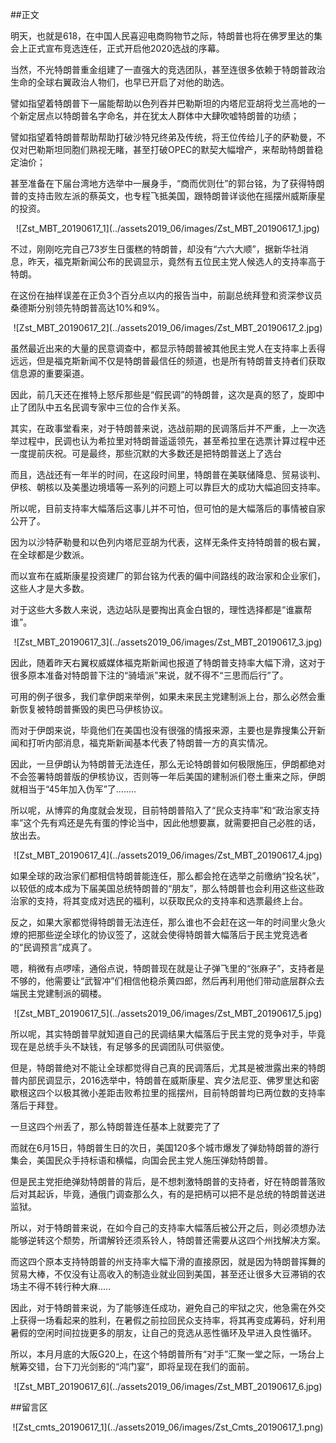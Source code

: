 ##正文

明天，也就是618，在中国人民喜迎电商购物节之际，特朗普也将在佛罗里达的集会上正式宣布竞选连任，正式开启他2020选战的序幕。

当然，不光特朗普重金组建了一直强大的竞选团队，甚至连很多依赖于特朗普政治生命的全球右翼政治人物们，也早已开启了对他的助选。

譬如指望着特朗普下一届能帮助以色列吞并巴勒斯坦的内塔尼亚胡将戈兰高地的一个新定居点以特朗普名字命名，并在犹太人群体中大肆吹嘘特朗普的功绩；

譬如指望着特朗普帮助帮助打破沙特兄终弟及传统，将王位传给儿子的萨勒曼，不仅对巴勒斯坦同胞们熟视无睹，甚至打破OPEC的默契大幅增产，来帮助特朗普稳定油价；

甚至准备在下届台湾地方选举中一展身手，“商而优则仕”的郭台铭，为了获得特朗普的支持击败左派的蔡英文，也专程飞抵美国，跟特朗普详谈他在摇摆州威斯康星的投资。

 <div align="center">![Zst_MBT_20190617_1](../assets2019_06/images/Zst_MBT_20190617_1.jpg)</div>

不过，刚刚吃完自己73岁生日蛋糕的特朗普，却没有“六六大顺”，据新华社消息，昨天，福克斯新闻公布的民调显示，竟然有五位民主党人候选人的支持率高于特朗。

在这份在抽样误差在正负3个百分点以内的报告当中，前副总统拜登和资深参议员桑德斯分别领先特朗普高达10%和9%。

 <div align="center">![Zst_MBT_20190617_2](../assets2019_06/images/Zst_MBT_20190617_2.jpg)</div>

虽然最近出来的大量的民意调查中，都显示特朗普被其他民主党人在支持率上丢得远远，但是福克斯新闻不仅是特朗普最信任的频道，也是所有特朗普支持者们获取信息源的重要渠道。

因此，前几天还在推特上怒斥那些是“假民调”的特朗普，这次是真的怒了，旋即中止了团队中五名民调专家中三位的合作关系。

其实，在政事堂看来，对于特朗普来说，选战前期的民调落后并不严重，上一次选举过程中，民调也认为希拉里对特朗普遥遥领先，甚至希拉里在选票计算过程中还一度提前庆祝。可是最终，那些沉默的大多数还是把特朗普送上了选台

而且，选战还有一年半的时间，在这段时间里，特朗普在美联储降息、贸易谈判、伊核、朝核以及美墨边境墙等一系列的问题上可以靠巨大的成功大幅追回支持率。

所以呢，目前支持率大幅落后这事儿并不可怕，但可怕的是大幅落后的事情被自家公开了。

因为以沙特萨勒曼和以色列内塔尼亚胡为代表，这样无条件支持特朗普的极右翼，在全球都是少数派。

而以宣布在威斯康星投资建厂的郭台铭为代表的偏中间路线的政治家和企业家们，这些人才是大多数。

对于这些大多数人来说，选边站队是要掏出真金白银的，理性选择都是“谁赢帮谁”。

 <div align="center">![Zst_MBT_20190617_3](../assets2019_06/images/Zst_MBT_20190617_3.jpg)</div>

因此，随着昨天右翼权威媒体福克斯新闻也报道了特朗普支持率大幅下滑，这对于很多原本准备对特朗普下注的“骑墙派”来说，就不得不“三思而后行”了。

可用的例子很多，我们拿伊朗来举例，如果未来民主党建制派上台，那么必然会重新恢复被特朗普撕毁的奥巴马伊核协议。

而对于伊朗来说，毕竟他们在美国也没有很强的情报来源，主要也是靠搜集公开新闻和打听内部消息，福克斯新闻基本代表了特朗普一方的真实情况。

因此，一旦伊朗认为特朗普无法连任，那么无论特朗普如何极限施压，伊朗都绝对不会签署特朗普版的伊核协议，否则等一年后美国的建制派们卷土重来之际，伊朗就相当于“45年加入伪军”了........

所以呢，从博弈的角度就会发现，目前特朗普陷入了“民众支持率”和“政治家支持率”这个先有鸡还是先有蛋的悖论当中，因此他想要赢，就需要把自己必胜的话，放出去。

 <div align="center">![Zst_MBT_20190617_4](../assets2019_06/images/Zst_MBT_20190617_4.jpg)</div>

如果全球的政治家们都相信特朗普能连任，那么都会抢在选举之前缴纳“投名状”，以较低的成本成为下届美国总统特朗普的“朋友”，那么特朗普也会利用这些这些政治家的支持，将其变成对选民的福利，以获取民众的支持率和选票最终上台。

反之，如果大家都觉得特朗普无法连任，那么谁也不会赶在这一年的时间里火急火燎的把那些逆全球化的协议签了，这就会使得特朗普大幅落后于民主党竞选者的“民调预言”成真了。

嗯，稍微有点啰嗦，通俗点说，特朗普现在就是让子弹飞里的“张麻子”，支持者是不够的，他需要让“武智冲”们相信他稳杀黄四郎，然后再利用他们带动底层群众去端民主党建制派的碉楼。

 <div align="center">![Zst_MBT_20190617_5](../assets2019_06/images/Zst_MBT_20190617_5.jpg)</div>

所以呢，其实特朗普早就知道自己的民调结果大幅落后于民主党的竞争对手，毕竟现在是总统手头不缺钱，有足够多的民调团队可供驱使。

但是，特朗普绝对不能让全球都觉得自己真的民调落后，尤其是被泄露出来的特朗普内部民调显示，2016选举中，特朗普在威斯康星、宾夕法尼亚、佛罗里达和密歇根这四个以极其微小差距击败希拉里的摇摆州，目前特朗普均已两位数的支持率落后于拜登。

一旦这四个州丢了，那么特朗普连任基本上就要完了了

而就在6月15日，特朗普生日的次日，美国120多个城市爆发了弹劾特朗普的游行集会，美国民众手持标语和横幅，向国会民主党人施压弹劾特朗普。

但是民主党拒绝弹劾特朗普的背后，是不想刺激特朗普的支持者，好在特朗普落败后对其起诉，毕竟，通俄门调查那么久，有的是把柄可以把不是总统的特朗普送进监狱。

所以，对于特朗普来说，在如今自己的支持率大幅落后被公开之后，则必须想办法能够逆转这个颓势，所谓解铃还须系铃人，特朗普还需要从这四个州找解决方案。

而这四个原本支持特朗普的州支持率大幅下滑的直接原因，就是因为特朗普挥舞的贸易大棒，不仅没有让高收入的制造业就业回到美国，甚至还让很多大豆滞销的农场主不得不转行种大麻.....

因此，对于特朗普来说，为了能够连任成功，避免自己的牢狱之灾，他急需在外交上获得一场看起来的胜利，在暑假之前拉回民众支持率，将其再变成筹码，好利用暑假的空闲时间拉拢更多的朋友，让自己的竞选从恶性循环及早进入良性循环。

所以，本月月底的大阪G20上，在这个特朗普所有“对手”汇聚一堂之际，一场台上觥筹交错，台下刀光剑影的“鸿门宴”，即将呈现在我们的面前。

 <div align="center">![Zst_MBT_20190617_6](../assets2019_06/images/Zst_MBT_20190617_6.jpg)</div>

##留言区
 <div align="center">![Zst_cmts_20190617_1](../assets2019_06/images/Zst_Cmts_20190617_1.png)</div>